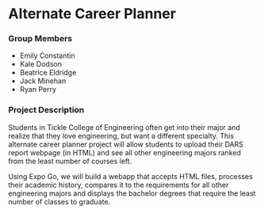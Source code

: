 # Alternate Career Planner

### Group Members
* Emily Constantin
* Kale Dodson
* Beatrice Eldridge 
* Jack Minehan
* Ryan Perry

### Project Description

Students in Tickle College of Engineering often get into their major and
realize that they love engineering, but want a different specialty. This
alternate career planner project will allow students to upload their 
DARS report webpage (in HTML) and see all other engineering majors ranked
from the least number of courses left.

Using Expo Go, we will build a webapp that accepts HTML files, processes
their academic history, compares it to the requirements for all other 
engineering majors and displays the bachelor degrees that require the least
number of classes to graduate.
